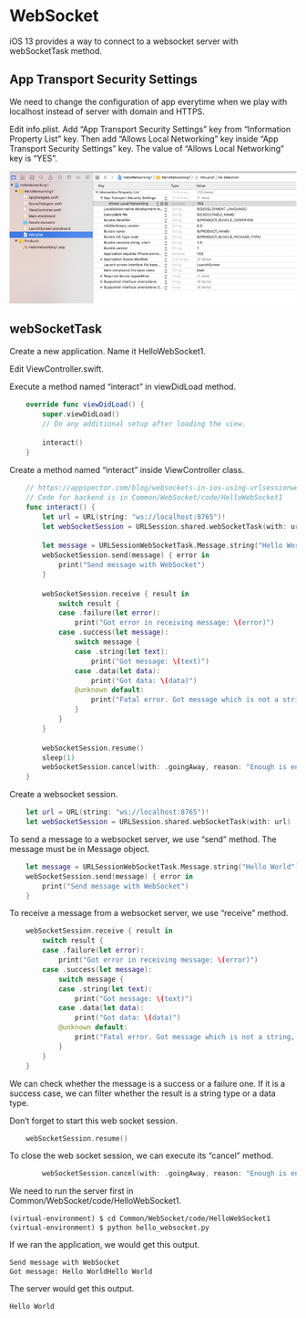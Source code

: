 # WebSocket

iOS 13 provides a way to connect to a websocket server with webSocketTask method.

## App Transport Security Settings

We need to change the configuration of app everytime when we play with localhost instead of server with domain and HTTPS.

Edit info.plist. Add “App Transport Security Settings” key from “Information Property List” key. Then add “Allows Local Networking” key inside “App Transport Security Settings” key. The value of “Allows Local Networking” key is “YES”.
<p align="center">
<img src="../Assets/Networking-Websocket1.png">
</p>

## webSocketTask

Create a new application. Name it HelloWebSocket1.

Edit ViewController.swift.

Execute a method named “interact” in viewDidLoad method.
```swift
    override func viewDidLoad() {
        super.viewDidLoad()
        // Do any additional setup after loading the view.
        
        interact()
    }
```

Create a method named “interact” inside ViewController class.
```swift
    // https://appspector.com/blog/websockets-in-ios-using-urlsessionwebsockettask
    // Code for backend is in Common/WebSocket/code/HelloWebSocket1
    func interact() {
        let url = URL(string: "ws://localhost:8765")!
        let webSocketSession = URLSession.shared.webSocketTask(with: url)
        
        let message = URLSessionWebSocketTask.Message.string("Hello World")
        webSocketSession.send(message) { error in
            print("Send message with WebSocket")
        }
        
        webSocketSession.receive { result in
            switch result {
            case .failure(let error):
                print("Got error in receiving message: \(error)")
            case .success(let message):
                switch message {
                case .string(let text):
                    print("Got message: \(text)")
                case .data(let data):
                    print("Got data: \(data)")
                @unknown default:
                    print("Fatal error. Got message which is not a string, not a binary.")
                }
            }
        }
        
        webSocketSession.resume()
        sleep(1)
        webSocketSession.cancel(with: .goingAway, reason: "Enough is enough".data(using: .utf8)!)
    }
```

Create a websocket session.
```swift
    let url = URL(string: "ws://localhost:8765")!
    let webSocketSession = URLSession.shared.webSocketTask(with: url)
```

To send a message to a websocket server, we use “send” method. The message must be in Message object.
```swift
    let message = URLSessionWebSocketTask.Message.string("Hello World")
    webSocketSession.send(message) { error in
        print("Send message with WebSocket")
    }
```

To receive a message from a websocket server, we use “receive” method.
```swift
    webSocketSession.receive { result in
        switch result {
        case .failure(let error):
            print("Got error in receiving message: \(error)")
        case .success(let message):
            switch message {
            case .string(let text):
                print("Got message: \(text)")
            case .data(let data):
                print("Got data: \(data)")
            @unknown default:
                print("Fatal error. Got message which is not a string, not a binary.")
            }
        }
    }
```

We can check whether the message is a success or a failure one. If it is a success case, we can filter whether the result is a string type or a data type.

Don’t forget to start this web socket session.
```swift
    webSocketSession.resume()
```

To close the web socket session, we can execute its “cancel” method.
```swift
        webSocketSession.cancel(with: .goingAway, reason: "Enough is enough".data(using: .utf8)!)
```

We need to run the server first in Common/WebSocket/code/HelloWebSocket1.
```
(virtual-environment) $ cd Common/WebSocket/code/HelloWebSocket1
(virtual-environment) $ python hello_websocket.py
```

If we ran the application, we would get this output.
```
Send message with WebSocket
Got message: Hello WorldHello World
```

The server would get this output.
```
Hello World
```